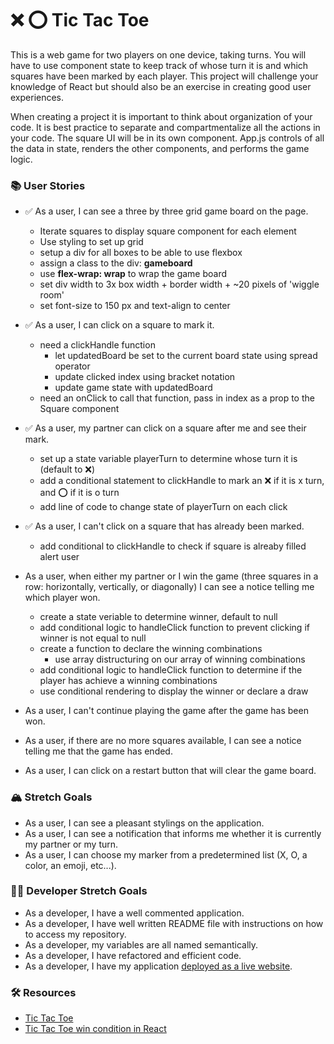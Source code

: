 # ❌ ⭕️ Tic Tac Toe

This is a web game for two players on one device, taking turns. You will have to use component state to keep track of whose turn it is and which squares have been marked by each player. This project will challenge your knowledge of React but should also be an exercise in creating good user experiences.

When creating a project it is important to think about organization of your code. It is best practice to separate and compartmentalize all the actions in your code. The square UI will be in its own component. App.js controls of all the data in state, renders the other components, and performs the game logic.

### 📚 User Stories

- ✅ As a user, I can see a three by three grid game board on the page.

  - Iterate squares to display square component for each element
  - Use styling to set up grid
  - setup a div for all boxes to be able to use flexbox
  - assign a class to the div: **gameboard**
  - use **flex-wrap: wrap** to wrap the game board
  - set div width to 3x box width + border width + ~20 pixels of 'wiggle room'
  - set font-size to 150 px and text-align to center

- ✅ As a user, I can click on a square to mark it. 

  - need a clickHandle function
    - let updatedBoard be set to the current board state using spread operator
    - update clicked index using bracket notation
    - update game state with updatedBoard
  - need an onClick to call that function, pass in index as a prop to the Square component

- ✅ As a user, my partner can click on a square after me and see their mark.

  - set up a state variable playerTurn to determine whose turn it is (default to ❌)
  - add a conditional statement to clickHandle to mark an ❌ if it is x turn, and ⭕️ if it is o turn
  - add line of code to change state of playerTurn on each click

- ✅ As a user, I can't click on a square that has already been marked.

    - add conditional to clickHandle to check if square is alreaby filled alert user

- As a user, when either my partner or I win the game (three squares in a row: horizontally, vertically, or diagonally) I can see a notice telling me which player won.
    - create a state veriable to determine winner, default to null
    - add conditional logic to handleClick function to prevent clicking if winner is not equal to null
    -  create a function to declare the winning combinations 
        - use array distructuring on our array of winning combinations
    - add conditional logic to handleClick function to determine if the player has achieve a winning combinations
    - use conditional rendering to display the winner or declare a draw



- As a user, I can't continue playing the game after the game has been won.
- As a user, if there are no more squares available, I can see a notice telling me that the game has ended.
- As a user, I can click on a restart button that will clear the game board.

### 🏔 Stretch Goals

- As a user, I can see a pleasant stylings on the application.
- As a user, I can see a notification that informs me whether it is currently my partner or my turn.
- As a user, I can choose my marker from a predetermined list (X, O, a color, an emoji, etc...).

### 👩‍💻 Developer Stretch Goals

- As a developer, I have a well commented application.
- As a developer, I have well written README file with instructions on how to access my repository.
- As a developer, my variables are all named semantically.
- As a developer, I have refactored and efficient code.
- As a developer, I have my application [deployed as a live website](https://render.com/docs/deploy-create-react-app).

### 🛠 Resources

- [Tic Tac Toe](https://en.wikipedia.org/wiki/Tic-tac-toe)
- [Tic Tac Toe win condition in React](https://forum.freecodecamp.org/t/need-help-understanding-react-tic-tac-toe-winner-function/137840)
